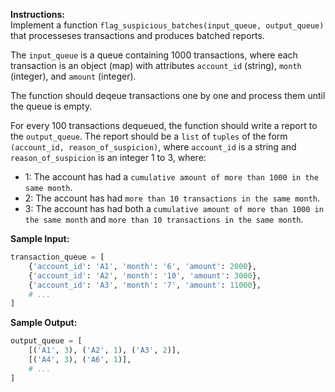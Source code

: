 **Instructions:**  
Implement a function `flag_suspicious_batches(input_queue, output_queue)` that processeses transactions and produces batched reports.

The `input_queue` is a queue containing 1000 transactions, where each transaction is an object (map) with attributes `account_id` (string), `month` (integer), and `amount` (integer).

The function should deqeue transactions one by one and process them until the queue is empty. 

For every 100 transactions dequeued, the function should write a report to the `output_queue`.
The report should be a `list` of `tuples` of the form `(account_id, reason_of_suspicion)`, where `account_id` is a string and `reason_of_suspicion` is an integer 1 to 3, where:
- 1: The account has had a `cumulative amount of more than 1000 in the same month`.
- 2: The account has had `more than 10 transactions in the same month`.
- 3: The account has had both a `cumulative amount of more than 1000 in the same month` and `more than 10 transactions in the same month`.

**Sample Input:**
```python
transaction_queue = [
    {'account_id': 'A1', 'month': '6', 'amount': 2000},
    {'account_id': 'A2', 'month': '10', 'amount': 3000},
    {'account_id': 'A3', 'month': '7', 'amount': 11000},
    # ... 
]
```

**Sample Output:**
```python
output_queue = [
    [('A1', 3), ('A2', 1), ('A3', 2)],
    [('A4', 3), ('A6', 1)],
    # ...
]
```
